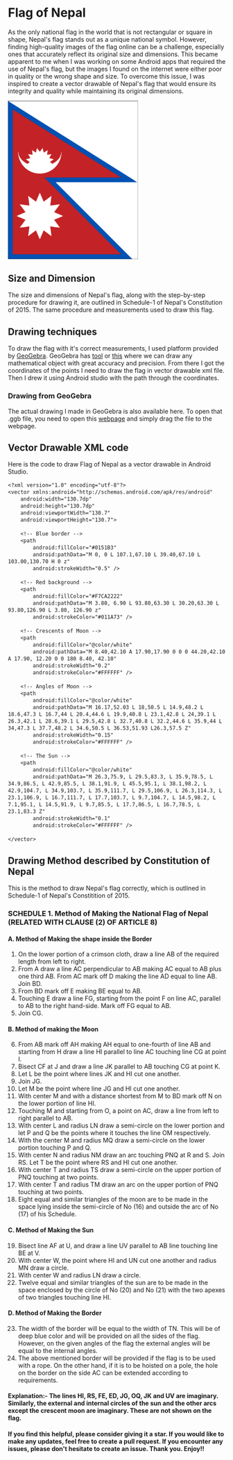 # Flag of Nepal

As the only national flag in the world that is not rectangular or square in shape, Nepal's flag stands out as a unique national symbol. However, finding high-quality images of the flag online can be a challenge, especially ones that accurately reflect its original size and dimensions. This became apparent to me when I was working on some Android apps that required the use of Nepal's flag, but the images I found on the internet were either poor in quality or the wrong shape and size. To overcome this issue, I was inspired to create a vector drawable of Nepal's flag that would ensure its integrity and quality while maintaining its original dimensions.

[<img src="https://github.com/sooshil/Nepal-Flag/blob/main/Flag%20of%20Nepal.png" width="300"/>](https://github.com/sooshil/Nepal-Flag/blob/main/Flag%20of%20Nepal.png?raw=true)

## Size and Dimension
The size and dimensions of Nepal's flag, along with the step-by-step procedure for drawing it, are outlined in Schedule-1 of Nepal's Constitution of 2015. The same procedure and measurements used to draw this flag.

## Drawing techniques
To draw the flag with it's correct measurements, I used platform provided by [GeoGebra](https://www.geogebra.org/). GeoGebra has [tool](https://www.geogebra.org/geometry) or [this](https://www.math10.com/en/geometry/geogebra/fullscreen.html) where we can draw any mathematical object with great accuracy and precision. From there I got the coordinates of the points I need to draw the flag in vector drawable xml file. Then I drew it using Android studio with the path through the coordinates.
### Drawing from GeoGebra
The actual drawing I made in GeoGebra is also available here. To open that .ggb file, you need to open this [webpage](https://www.math10.com/en/geometry/geogebra/fullscreen.html) and simply drag the file to the webpage.

## Vector Drawable XML code
Here is the code to draw Flag of Nepal as a vector drawable in Android Studio.
```
<?xml version="1.0" encoding="utf-8"?>
<vector xmlns:android="http://schemas.android.com/apk/res/android"
    android:width="130.7dp"
    android:height="130.7dp"
    android:viewportWidth="130.7"
    android:viewportHeight="130.7">

    <!-- Blue border -->
    <path
        android:fillColor="#0151B3"
        android:pathData="M 0, 0 L 107.1,67.10 L 39.40,67.10 L 103.00,130.70 H 0 z"
        android:strokeWidth="0.5" />

    <!-- Red background -->
    <path
        android:fillColor="#F7CA2222"
        android:pathData="M 3.80, 6.90 L 93.80,63.30 L 30.20,63.30 L 93.80,126.90 L 3.80, 126.90 z"
        android:strokeColor="#011A73" />

    <!-- Crescents of Moon -->
    <path
        android:fillColor="@color/white"
        android:pathData="M 8.40,42.10 A 17.90,17.90 0 0 0 44.20,42.10 A 17.90, 12.20 0 0 180 8.40, 42.10"
        android:strokeWidth="0.2"
        android:strokeColor="#FFFFFF" />

    <!-- Angles of Moon -->
    <path
        android:fillColor="@color/white"
        android:pathData="M 16.17,52.03 L 18,50.5 L 14.9,48.2 L 18.6,47.3 L 16.7,44 L 20.4,44.6 L 19.9,40.8 L 23.1,42.8 L 24,39.1 L 26.3,42.1 L 28.6,39.1 L 29.5,42.8 L 32.7,40.8 L 32.2,44.6 L 35.9,44 L 34,47.3 L 37.7,48.2 L 34.6,50.5 L 36.53,51.93 L26.3,57.5 Z"
        android:strokeWidth="0.15"
        android:strokeColor="#FFFFFF" />

    <!-- The Sun -->
    <path
        android:fillColor="@color/white"
        android:pathData="M 26.3,75.9, L 29.5,83.3, L 35.9,78.5, L 34.9,86.5, L 42.9,85.5, L 38.1,91.9, L 45.5,95.1, L 38.1,98.2, L 42.9,104.7, L 34.9,103.7, L 35.9,111.7, L 29.5,106.9, L 26.3,114.3, L 23.1,106.9, L 16.7,111.7, L 17.7,103.7, L 9.7,104.7, L 14.5,98.2, L 7.1,95.1, L 14.5,91.9, L 9.7,85.5, L 17.7,86.5, L 16.7,78.5, L 23.1,83.3 Z"
        android:strokeWidth="0.1"
        android:strokeColor="#FFFFFF" />

</vector>
```


## Drawing Method described by Constitution of Nepal
This is the method to draw Nepal's flag correctly, which is outlined in Schedule-1 of Nepal's Constitition of 2015.

### SCHEDULE 1. Method of Making the National Flag of Nepal (RELATED WITH CLAUSE (2) OF ARTICLE 8)
#### A. Method of Making the shape inside the Border
1. On the lower portion of a crimson cloth, draw a line AB of the required length from left to right.
2. From A draw a line AC perpendicular to AB making AC equal to AB plus one third AB. From AC mark off D making the line AD equal to line AB. Join BD.
3. From BD mark off E making BE equal to AB.
4. Touching E draw a line FG, starting from the point F on line AC, parallel to AB to the right hand-side. Mark off FG equal to AB.
5. Join CG.
#### B. Method of making the Moon
6. From AB mark off AH making AH equal to one-fourth of line AB and starting from H draw a line HI parallel to line AC touching line CG at point I.
7. Bisect CF at J and draw a line JK parallel to AB touching CG at point K.
8. Let L be the point where lines JK and HI cut one another.
9. Join JG.
10. Let M be the point where line JG and HI cut one another.
11. With center M and with a distance shortest from M to BD mark off N on the lower portion of line HI.
12. Touching M and starting from O, a point on AC, draw a line from left to right parallel to AB.
13. With center L and radius LN draw a semi-circle on the lower portion and let P and Q be the points where it touches the line OM respectively.
14. With the center M and radius MQ draw a semi-circle on the lower portion touching P and Q.
15. With center N and radius NM draw an arc touching PNQ at R and S. Join RS. Let T be the point where RS and HI cut one another.
16. With center T and radius TS draw a semi-circle on the upper portion of PNQ touching at two points.
17. With center T and radius TM draw an arc on the upper portion of PNQ touching at two points.
18. Eight equal and similar triangles of the moon are to be made in the space lying inside the semi-circle of No (16) and outside the arc of No (17) of his Schedule.
#### C. Method of Making the Sun
19. Bisect line AF at U, and draw a line UV parallel to AB line touching line BE at V.
20. With center W, the point where HI and UN cut one another and radius MN draw a circle.
21. With center W and radius LN draw a circle.
22. Twelve equal and similar triangles of the sun are to be made in the space enclosed by the circle of No (20) and No (21) with the two apexes of two triangles touching line HI.
#### D. Method of Making the Border
23. The width of the border will be equal to the width of TN. This will be of deep blue color and will be provided on all the sides of the flag. However, on the given angles of the flag the external angles will be equal to the internal angles.
24. The above mentioned border will be provided if the flag is to be used with a rope. On the other hand, if it is to be hoisted on a pole, the hole on the border on the side AC can be extended according to requirements.
#### Explanation:- The lines HI, RS, FE, ED, JG, OQ, JK and UV are imaginary. Similarly, the external and internal circles of the sun and the other arcs except the crescent moon are imaginary. These are not shown on the flag.


#### If you find this helpful, please consider giving it a star. If you would like to make any updates, feel free to create a pull request. If you encounter any issues, please don't hesitate to create an issue. Thank you. Enjoy!!
